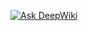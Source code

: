 [![Ask DeepWiki](https://deepwiki.com/badge.svg)](https://deepwiki.com/WillReyess/Proyecto_redes_II)
